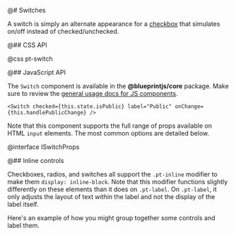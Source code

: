 @# Switches

A switch is simply an alternate appearance for a [checkbox](#components.forms.checkbox) that
simulates on/off instead of checked/unchecked.

@## CSS API

@css pt-switch

@## JavaScript API

The `Switch` component is available in the __@blueprintjs/core__ package.
Make sure to review the [general usage docs for JS components](#components.usage).

```tsx
<Switch checked={this.state.isPublic} label="Public" onChange={this.handlePublicChange} />
```

Note that this component supports the full range of props available on HTML `input` elements.
The most common options are detailed below.

@interface ISwitchProps

@## Inline controls

Checkboxes, radios, and switches all support the `.pt-inline` modifier to make them `display:
inline-block`. Note that this modifier functions slightly differently on these elements than it
does on `.pt-label`. On `.pt-label`, it only adjusts the layout of text _within_ the label and not
the display of the label itself.

Here's an example of how you might group together some controls and label them.
